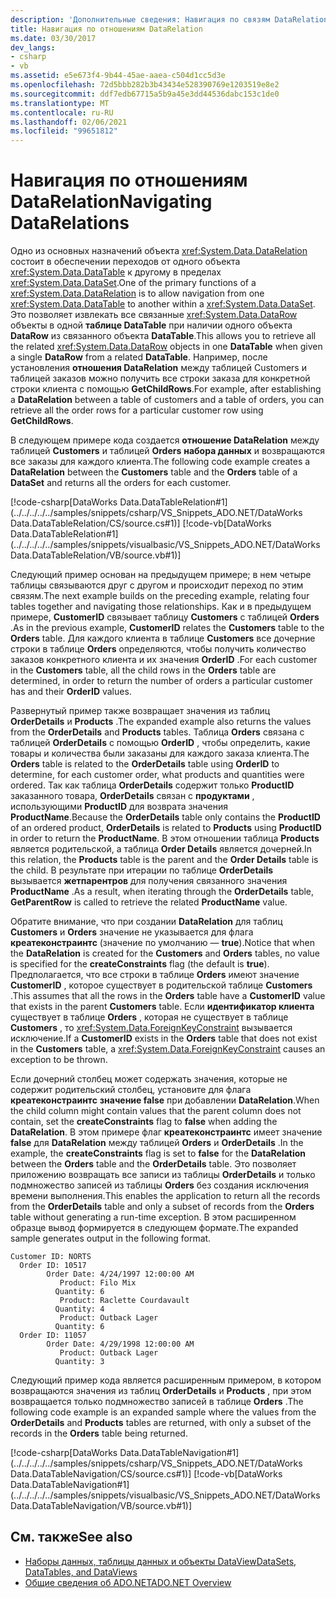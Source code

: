 ```yaml
---
description: 'Дополнительные сведения: Навигация по связям DataRelation'
title: Навигация по отношениям DataRelation
ms.date: 03/30/2017
dev_langs:
- csharp
- vb
ms.assetid: e5e673f4-9b44-45ae-aaea-c504d1cc5d3e
ms.openlocfilehash: 72d5bbb282b3b43434e528390769e1203519e8e2
ms.sourcegitcommit: ddf7edb67715a5b9a45e3dd44536dabc153c1de0
ms.translationtype: MT
ms.contentlocale: ru-RU
ms.lasthandoff: 02/06/2021
ms.locfileid: "99651812"
---
```

# <a name="navigating-datarelations"></a><span data-ttu-id="afa34-103">Навигация по отношениям DataRelation</span><span class="sxs-lookup"><span data-stu-id="afa34-103">Navigating DataRelations</span></span>

<span data-ttu-id="afa34-104">Одно из основных назначений объекта <xref:System.Data.DataRelation> состоит в обеспечении переходов от одного объекта <xref:System.Data.DataTable> к другому в пределах <xref:System.Data.DataSet>.</span><span class="sxs-lookup"><span data-stu-id="afa34-104">One of the primary functions of a <xref:System.Data.DataRelation> is to allow navigation from one <xref:System.Data.DataTable> to another within a <xref:System.Data.DataSet>.</span></span> <span data-ttu-id="afa34-105">Это позволяет извлекать все связанные <xref:System.Data.DataRow> объекты в одной **таблице DataTable** при наличии одного объекта **DataRow** из связанного объекта **DataTable**.</span><span class="sxs-lookup"><span data-stu-id="afa34-105">This allows you to retrieve all the related <xref:System.Data.DataRow> objects in one **DataTable** when given a single **DataRow** from a related **DataTable**.</span></span> <span data-ttu-id="afa34-106">Например, после установления **отношения DataRelation** между таблицей Customers и таблицей заказов можно получить все строки заказа для конкретной строки клиента с помощью **GetChildRows**.</span><span class="sxs-lookup"><span data-stu-id="afa34-106">For example, after establishing a **DataRelation** between a table of customers and a table of orders, you can retrieve all the order rows for a particular customer row using **GetChildRows**.</span></span>  
  
 <span data-ttu-id="afa34-107">В следующем примере кода создается **отношение DataRelation** между таблицей **Customers** и таблицей **Orders** **набора данных** и возвращаются все заказы для каждого клиента.</span><span class="sxs-lookup"><span data-stu-id="afa34-107">The following code example creates a **DataRelation** between the **Customers** table and the **Orders** table of a **DataSet** and returns all the orders for each customer.</span></span>  
  
 [!code-csharp[DataWorks Data.DataTableRelation#1](../../../../../samples/snippets/csharp/VS_Snippets_ADO.NET/DataWorks Data.DataTableRelation/CS/source.cs#1)]
 [!code-vb[DataWorks Data.DataTableRelation#1](../../../../../samples/snippets/visualbasic/VS_Snippets_ADO.NET/DataWorks Data.DataTableRelation/VB/source.vb#1)]  
  
 <span data-ttu-id="afa34-108">Следующий пример основан на предыдущем примере; в нем четыре таблицы связываются друг с другом и происходит переход по этим связям.</span><span class="sxs-lookup"><span data-stu-id="afa34-108">The next example builds on the preceding example, relating four tables together and navigating those relationships.</span></span> <span data-ttu-id="afa34-109">Как и в предыдущем примере, **CustomerID** связывает таблицу **Customers** с таблицей **Orders** .</span><span class="sxs-lookup"><span data-stu-id="afa34-109">As in the previous example, **CustomerID** relates the **Customers** table to the **Orders** table.</span></span> <span data-ttu-id="afa34-110">Для каждого клиента в таблице **Customers** все дочерние строки в таблице **Orders** определяются, чтобы получить количество заказов конкретного клиента и их значения **OrderID** .</span><span class="sxs-lookup"><span data-stu-id="afa34-110">For each customer in the **Customers** table, all the child rows in the **Orders** table are determined, in order to return the number of orders a particular customer has and their **OrderID** values.</span></span>  
  
 <span data-ttu-id="afa34-111">Развернутый пример также возвращает значения из таблиц **OrderDetails** и **Products** .</span><span class="sxs-lookup"><span data-stu-id="afa34-111">The expanded example also returns the values from the **OrderDetails** and **Products** tables.</span></span> <span data-ttu-id="afa34-112">Таблица **Orders** связана с таблицей **OrderDetails** с помощью **OrderID** , чтобы определить, какие товары и количества были заказаны для каждого заказа клиента.</span><span class="sxs-lookup"><span data-stu-id="afa34-112">The **Orders** table is related to the **OrderDetails** table using **OrderID** to determine, for each customer order, what products and quantities were ordered.</span></span> <span data-ttu-id="afa34-113">Так как таблица **OrderDetails** содержит только **ProductID** заказанного товара, **OrderDetails** связан с **продуктами** , использующими **ProductID** для возврата значения **ProductName**.</span><span class="sxs-lookup"><span data-stu-id="afa34-113">Because the **OrderDetails** table only contains the **ProductID** of an ordered product, **OrderDetails** is related to **Products** using **ProductID** in order to return the **ProductName**.</span></span> <span data-ttu-id="afa34-114">В этом отношении таблица **Products** является родительской, а таблица **Order Details** является дочерней.</span><span class="sxs-lookup"><span data-stu-id="afa34-114">In this relation, the **Products** table is the parent and the **Order Details** table is the child.</span></span> <span data-ttu-id="afa34-115">В результате при итерации по таблице **OrderDetails** вызывается **жетпарентров** для получения связанного значения **ProductName** .</span><span class="sxs-lookup"><span data-stu-id="afa34-115">As a result, when iterating through the **OrderDetails** table, **GetParentRow** is called to retrieve the related **ProductName** value.</span></span>  
  
 <span data-ttu-id="afa34-116">Обратите внимание, что при создании **DataRelation** для таблиц **Customers** и **Orders** значение не указывается для флага **креатеконстраинтс** (значение по умолчанию — **true**).</span><span class="sxs-lookup"><span data-stu-id="afa34-116">Notice that when the **DataRelation** is created for the **Customers** and **Orders** tables, no value is specified for the **createConstraints** flag (the default is **true**).</span></span> <span data-ttu-id="afa34-117">Предполагается, что все строки в таблице **Orders** имеют значение **CustomerID** , которое существует в родительской таблице **Customers** .</span><span class="sxs-lookup"><span data-stu-id="afa34-117">This assumes that all the rows in the **Orders** table have a **CustomerID** value that exists in the parent **Customers** table.</span></span> <span data-ttu-id="afa34-118">Если **идентификатор клиента** существует в таблице **Orders** , которая не существует в таблице **Customers** , то <xref:System.Data.ForeignKeyConstraint> вызывается исключение.</span><span class="sxs-lookup"><span data-stu-id="afa34-118">If a **CustomerID** exists in the **Orders** table that does not exist in the **Customers** table, a <xref:System.Data.ForeignKeyConstraint> causes an exception to be thrown.</span></span>  
  
 <span data-ttu-id="afa34-119">Если дочерний столбец может содержать значения, которые не содержит родительский столбец, установите для флага **креатеконстраинтс** **значение false** при добавлении **DataRelation**.</span><span class="sxs-lookup"><span data-stu-id="afa34-119">When the child column might contain values that the parent column does not contain, set the **createConstraints** flag to **false** when adding the **DataRelation**.</span></span> <span data-ttu-id="afa34-120">В этом примере флаг **креатеконстраинтс** имеет значение **false** для **DataRelation** между таблицей **Orders** и **OrderDetails** .</span><span class="sxs-lookup"><span data-stu-id="afa34-120">In the example, the **createConstraints** flag is set to **false** for the **DataRelation** between the **Orders** table and the **OrderDetails** table.</span></span> <span data-ttu-id="afa34-121">Это позволяет приложению возвращать все записи из таблицы **OrderDetails** и только подмножество записей из таблицы **Orders** без создания исключения времени выполнения.</span><span class="sxs-lookup"><span data-stu-id="afa34-121">This enables the application to return all the records from the **OrderDetails** table and only a subset of records from the **Orders** table without generating a run-time exception.</span></span> <span data-ttu-id="afa34-122">В этом расширенном образце вывод формируется в следующем формате.</span><span class="sxs-lookup"><span data-stu-id="afa34-122">The expanded sample generates output in the following format.</span></span>  
  
```output  
Customer ID: NORTS  
  Order ID: 10517  
        Order Date: 4/24/1997 12:00:00 AM  
           Product: Filo Mix  
          Quantity: 6  
           Product: Raclette Courdavault  
          Quantity: 4  
           Product: Outback Lager  
          Quantity: 6  
  Order ID: 11057  
        Order Date: 4/29/1998 12:00:00 AM  
           Product: Outback Lager  
          Quantity: 3  
```  
  
 <span data-ttu-id="afa34-123">Следующий пример кода является расширенным примером, в котором возвращаются значения из таблиц **OrderDetails** и **Products** , при этом возвращается только подмножество записей в таблице **Orders** .</span><span class="sxs-lookup"><span data-stu-id="afa34-123">The following code example is an expanded sample where the values from the **OrderDetails** and **Products** tables are returned, with only a subset of the records in the **Orders** table being returned.</span></span>  
  
 [!code-csharp[DataWorks Data.DataTableNavigation#1](../../../../../samples/snippets/csharp/VS_Snippets_ADO.NET/DataWorks Data.DataTableNavigation/CS/source.cs#1)]
 [!code-vb[DataWorks Data.DataTableNavigation#1](../../../../../samples/snippets/visualbasic/VS_Snippets_ADO.NET/DataWorks Data.DataTableNavigation/VB/source.vb#1)]  
  
## <a name="see-also"></a><span data-ttu-id="afa34-124">См. также</span><span class="sxs-lookup"><span data-stu-id="afa34-124">See also</span></span>

- [<span data-ttu-id="afa34-125">Наборы данных, таблицы данных и объекты DataView</span><span class="sxs-lookup"><span data-stu-id="afa34-125">DataSets, DataTables, and DataViews</span></span>](index.md)
- [<span data-ttu-id="afa34-126">Общие сведения об ADO.NET</span><span class="sxs-lookup"><span data-stu-id="afa34-126">ADO.NET Overview</span></span>](../ado-net-overview.md)
